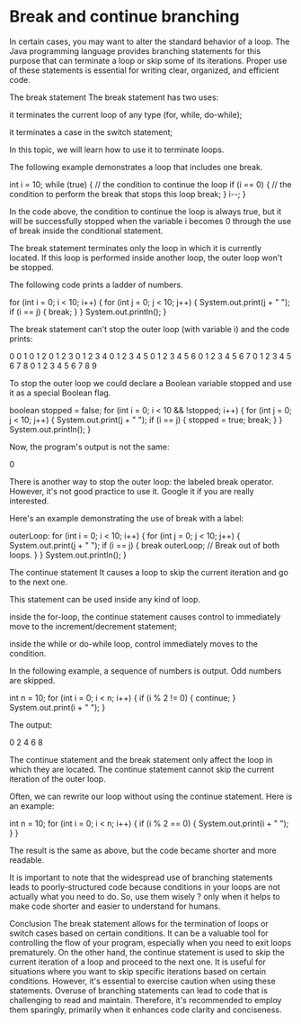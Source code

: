 # Break and continue branching

In certain cases, you may want to alter the standard behavior of a loop. The Java programming language provides branching statements for this purpose that can terminate a loop or skip some of its iterations. Proper use of these statements is essential for writing clear, organized, and efficient code.

The break statement
The break statement has two uses:

it terminates the current loop of any type (for, while, do-while);

it terminates a case in the switch statement;

In this topic, we will learn how to use it to terminate loops.

The following example demonstrates a loop that includes one break.

int i = 10;
while (true) { // the condition to continue the loop
if (i == 0) { // the condition to perform the break that stops this loop
break;
}
i--;
}

In the code above, the condition to continue the loop is always true, but it will be successfully stopped when the variable i becomes 0 through the use of break inside the conditional statement.

The break statement terminates only the loop in which it is currently located. If this loop is performed inside another loop, the outer loop won't be stopped.

The following code prints a ladder of numbers.

for (int i = 0; i < 10; i++) {
for (int j = 0; j < 10; j++) {
System.out.print(j + " ");
if (i == j) {
break;
}
}
System.out.println();
}

The break statement can't stop the outer loop (with variable i) and the code prints:

0
0 1
0 1 2
0 1 2 3
0 1 2 3 4
0 1 2 3 4 5
0 1 2 3 4 5 6
0 1 2 3 4 5 6 7
0 1 2 3 4 5 6 7 8
0 1 2 3 4 5 6 7 8 9

To stop the outer loop we could declare a Boolean variable stopped and use it as a special Boolean flag.

boolean stopped = false;
for (int i = 0; i < 10 && !stopped; i++) {
for (int j = 0; j < 10; j++) {
System.out.print(j + " ");
if (i == j) {
stopped = true;
break;
}
}
System.out.println();
}

Now, the program's output is not the same:

0

There is another way to stop the outer loop: the labeled break operator. However, it's not good practice to use it. Google it if you are really interested.

Here's an example demonstrating the use of break with a label:

outerLoop:
for (int i = 0; i < 10; i++) {
for (int j = 0; j < 10; j++) {
System.out.print(j + " ");
if (i == j) {
break outerLoop; // Break out of both loops.
}
}
System.out.println();
}

The continue statement
It causes a loop to skip the current iteration and go to the next one.

This statement can be used inside any kind of loop.

inside the for-loop, the continue statement causes control to immediately move to the increment/decrement statement;

inside the while or do-while loop, control immediately moves to the condition.

In the following example, a sequence of numbers is output. Odd numbers are skipped.

int n = 10;
for (int i = 0; i < n; i++) {
if (i % 2 != 0) {
continue;
}
System.out.print(i + " ");
}

The output:

0 2 4 6 8

The continue statement and the break statement only affect the loop in which they are located. The continue statement cannot skip the current iteration of the outer loop.

Often, we can rewrite our loop without using the continue statement. Here is an example:

int n = 10;
for (int i = 0; i < n; i++) {
if (i % 2 == 0) {
System.out.print(i + " ");
}
}

The result is the same as above, but the code became shorter and more readable.

It is important to note that the widespread use of branching statements leads to poorly-structured code because conditions in your loops are not actually what you need to do. So, use them wisely ? only when it helps to make code shorter and easier to understand for humans.

Conclusion
The break statement allows for the termination of loops or switch cases based on certain conditions. It can be a valuable tool for controlling the flow of your program, especially when you need to exit loops prematurely. On the other hand, the continue statement is used to skip the current iteration of a loop and proceed to the next one. It is useful for situations where you want to skip specific iterations based on certain conditions. However, it's essential to exercise caution when using these statements. Overuse of branching statements can lead to code that is challenging to read and maintain. Therefore, it's recommended to employ them sparingly, primarily when it enhances code clarity and conciseness.
